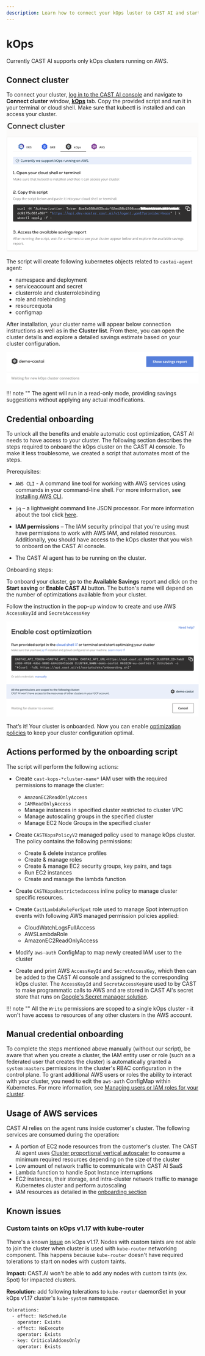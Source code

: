 ```yaml
---
description: Learn how to connect your kOps luster to CAST AI and start optimizing your cloud costs.
---
```


# kOps

Currently CAST AI supports only kOps clusters running on AWS.

## Connect cluster

To connect your cluster, [log in to the CAST AI console](https://console.cast.ai/external-clusters/new) and navigate to **Connect cluster** window, [**kOps**](https://console.cast.ai/external-clusters/new#kops) tab. Copy the provided script and run it in your terminal or cloud shell. Make sure that kubectl is installed and can access your cluster.

![img.png](../../screenshots/connect-kops-1.png)

The script will create following kubernetes objects related to `castai-agent` agent:

- namespace and deployment
- serviceaccount and secret
- clusterrole and clusterrolebinding
- role and rolebinding
- resourcequota
- configmap

After installation, your cluster name will appear below connection instructions as well as in the **Cluster list**. From there, you can open the cluster details and explore a detailed savings estimate based on your cluster configuration.

![img.png](../../screenshots/connect-kops-2.png)

!!! note ""
    The agent will run in a read-only mode, providing savings suggestions without applying any actual modifications.

## Credential onboarding

To unlock all the benefits and enable automatic cost optimization, CAST AI needs to have access to your cluster. The following
section describes the steps required to onboard the kOps cluster on the CAST AI console. To make it less troublesome, we created
a script that automates most of the steps.

Prerequisites:

- `AWS CLI` - A command line tool for working with AWS services using commands in your command-line shell. For more
  information, see [Installing AWS CLI](https://docs.aws.amazon.com/cli/latest/userguide/install-cliv2.html).

- `jq` – a lightweight command line JSON processor. For more information about the tool click [here](https://stedolan.github.io/jq/).

- **IAM permissions** – The IAM security principal that you're using must have permissions to work with AWS IAM,
  and related resources. Additionally, you should have access to the kOps cluster that you wish to onboard on the CAST AI console.

- The CAST AI agent has to be running on the cluster.

Onboarding steps:

To onboard your cluster, go to the **Available Savings** report and click on the **Start saving** or **Enable CAST AI** button. The button's name will depend on the number of optimizations available from your cluster.

Follow the instruction in the pop-up window to create and use AWS `AccessKeyId` and `SecretAccessKey`

![img.png](../../screenshots/connect-kops-3.png)

That’s it! Your cluster is onboarded. Now you can enable [optimization policies](https://docs.cast.ai/console-overview/policies/) to keep your cluster configuration optimal.

## Actions performed by the onboarding script

The script will perform the following actions:

- Create `cast-kops-*cluster-name*` IAM user with the required permissions to manage the cluster:
    - `AmazonEC2ReadOnlyAccess`
    - `IAMReadOnlyAccess`
    - Manage instances in specified cluster restricted to cluster VPC
    - Manage autoscaling groups in the specified cluster
    - Manage EC2 Node Groups in the specified cluster

- Create `CASTKopsPolicyV2` managed policy used to manage kOps cluster. The policy contains the following permissions:
    - Create & delete instance profiles
    - Create & manage roles
    - Create & manage EC2 security groups, key pairs, and tags
    - Run EC2 instances
    - Create and manage the lambda function

- Create `CASTKopsRestrictedaccess` inline policy to manage cluster specific resources.

- Create `CastLambdaRoleForSpot` role used to manage Spot interruption events with following AWS managed permission policies applied:
    - CloudWatchLogsFullAccess
    - AWSLambdaRole
    - AmazonEC2ReadOnlyAccess

- Modify `aws-auth` ConfigMap to map newly created IAM user to the cluster
- Create and print AWS `AccessKeyId` and `SecretAccessKey`, which then can be added to the CAST AI console and assigned to the corresponding kOps cluster. The `AccessKeyId` and `SecretAccessKey`are used to by CAST to make programmatic calls to AWS and are stored in CAST AI's secret store that runs on [Google's Secret manager solution](https://cloud.google.com/secret-manager).

!!! note ""
    All the `Write` permissions are scoped to a single kOps cluster - it won't have access to resources of any other clusters in the AWS account.

## Manual credential onboarding

To complete the steps mentioned above manually (without our script), be aware that when you create a cluster, the IAM entity user or role (such as a federated user that creates the cluster) is automatically granted a `system:masters` permissions in the cluster's RBAC configuration in the control plane. To grant additional AWS users or roles the ability to interact with your cluster, you need to edit the `aws-auth` ConfigMap within Kubernetes. For more information, see [Managing users or IAM roles for your cluster](https://docs.aws.amazon.com/eks/latest/userguide/add-user-role.html).

## Usage of AWS services

CAST AI relies on the agent runs inside customer's cluster. The following services are consumed during the operation:

- A portion of EC2 node resources from the customer's cluster. The CAST AI agent uses [Cluster proportional vertical autoscaler](https://github.com/kubernetes-sigs/cluster-proportional-vertical-autoscaler#calculation-of-resource-requests-and-limits) to consume a minimum required resources depending on the size of the cluster
- Low amount of network traffic to communicate with CAST AI SaaS
- Lambda function to handle Spot Instance interruptions
- EC2 instances, their storage, and intra-cluster network traffic to manage Kubernetes cluster and perform autoscaling
- IAM resources as detailed in the [onboarding section](#actions-performed-by-the-onboarding-script)

## Known issues

### Custom taints on kOps v1.17 with kube-router

  There's a known [issue](https://github.com/kubernetes/kops/issues/9530) on kOps v1.17.
  Nodes with custom taints are not able to join the cluster when cluster is used with `kube-router` networking component.
  This happens because `kube-router` doesn't have required tolerations to start on nodes with custom taints.
  
  **Impact:** CAST.AI won't be able to add any nodes with custom taints (ex. Spot) for impacted clusters.
  
  **Resolution:** add following tolerations to `kube-router` daemonSet in your kOps v1.17 cluster's `kube-system` namespace.

  ````
  tolerations:
    - effect: NoSchedule
      operator: Exists
    - effect: NoExecute
      operator: Exists
    - key: CriticalAddonsOnly
      operator: Exists
  ````
